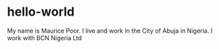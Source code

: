 # hello-world
My name is Maurice Poor. I live and work in the City of Abuja in Nigeria.
I work with BCN Nigeria Ltd
